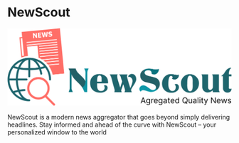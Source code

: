 # NewScout

![NewScout logo](docs/images/logo.png "NewScout logo")

NewScout is a modern news aggregator that goes beyond simply delivering headlines. Stay informed and ahead of the curve with NewScout – your personalized window to the world

